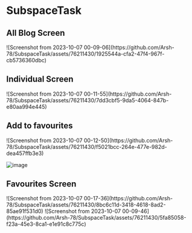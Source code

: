 # SubspaceTask

<h2>All Blog Screen</h2>
![Screenshot from 2023-10-07 00-09-06](https://github.com/Arsh-78/SubspaceTask/assets/76211430/1925544a-cfa2-47f4-967f-cb5736360dbc)


<h2>Individual Screen</h2>
![Screenshot from 2023-10-07 00-11-55](https://github.com/Arsh-78/SubspaceTask/assets/76211430/7dd3cbf5-9da5-4064-847b-e80aa994e445)


<h2>Add to favourites</h2>
![Screenshot from 2023-10-07 00-12-50](https://github.com/Arsh-78/SubspaceTask/assets/76211430/f5021bcc-264e-477e-982d-dea457ffb3e3)


![image](https://github.com/Arsh-78/SubspaceTask/assets/76211430/033c1f7f-a5ad-47ef-9d70-02c23c80fff5)


<h2>Favourites Screen</h2>
![Screenshot from 2023-10-07 00-17-36](https://github.com/Arsh-78/SubspaceTask/assets/76211430/8bc6c11d-3418-4618-8ad2-85ae91f531d0)
![Screenshot from 2023-10-07 00-09-46](https://github.com/Arsh-78/SubspaceTask/assets/76211430/5fa85058-f23a-45e3-8ca1-e1e91c8c775c)


